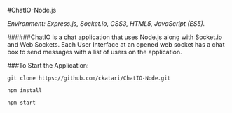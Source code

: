 #ChatIO-Node.js

*Environment: Express.js, Socket.io, CSS3, HTML5, JavaScript (ES5).*

######ChatIO is a chat application that uses Node.js along with Socket.io and Web Sockets. Each User Interface at an opened web socket has a chat box to send messages with a list of users on the application.



###To Start the Application:

```
git clone https://github.com/ckatari/ChatIO-Node.git

npm install

npm start
```
